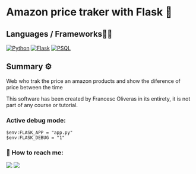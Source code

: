 # Amazon price traker with Flask 🤖

## Languages / Frameworks👨‍💻
[![Python](https://img.shields.io/badge/-Python-blue?logo=python&logoColor=white&style=for-the-badge)](#) 
[![Flask](https://img.shields.io/badge/Flask-000000?style=for-the-badge&logo=flask&logoColor=white)](#)
[![PSQL](https://img.shields.io/badge/PostgreSQL-316192?style=for-the-badge&logo=postgresql&logoColor=white)](#)

## Summary ⚙
Web who trak the price an amazon products and show the diference of price between the time

This software has been created by Francesc Oliveras in its entirety, it is not part of any course or tutorial.
### Active debug mode:
```
$env:FLASK_APP = "app.py" 
$env:FLASK_DEBUG = "1"
```

### 📩 How to reach me: 

[![](https://img.shields.io/badge/Kaggle-20BEFF?style=for-the-badge&logo=Kaggle&logoColor=white)](https://www.kaggle.com/francescoliveras)
[![](https://img.shields.io/badge/LinkedIn-0077B5?style=for-the-badge&logo=linkedin&logoColor=white)](https://www.linkedin.com/in/francesc-oliveras-perez)